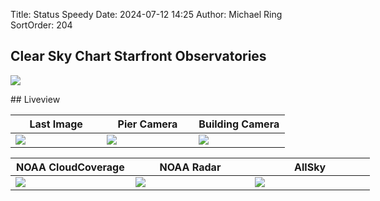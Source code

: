 Title: Status Speedy
Date: 2024-07-12 14:25
Author: Michael Ring
SortOrder: 204
## Clear Sky Chart Starfront Observatories
<p style="width:1024px;">
<a href=https://www.cleardarksky.com/c/StrfrntObsTXkey.html>
<img src="https://www.cleardarksky.com/c/StrfrntObsTXcsk.gif?c=2012437"></a>
</p>
## Liveview
<p style="width:1024px;">
<table>
  <thead>
    <tr>
      <th width="33%">Last Image</th>
      <th width="33%">Pier Camera</th>
      <th width="33%">Building Camera</th>
    </tr>
  </thead>
  <tbody>
    <tr id="tr-td">
      <td data-src="https://slt-observatory.space/images/speedy-images/subimage.jpg">
        <img src="https://slt-observatory.space/images/speedy-images/subimage.jpg"/>
      </td>
      <td data-src="https://slt-observatory.space/images/speedy-images/image.jpg">
        <img src="https://slt-observatory.space/images/speedy-images/image.jpg"/>
      </td>
      <td data-src="https://zyssufjepmbhqznfuwcw.supabase.co/storage/v1/object/public/status-assets-public/building-0008/allsky/images/image.jpg">
        <img src="https://zyssufjepmbhqznfuwcw.supabase.co/storage/v1/object/public/status-assets-public/building-0008/allsky/images/image.jpg"/>
      </td>
    </tr>
  </tbody>
</table>
<table>
  <thead>
    <tr>
      <th width="33%">NOAA CloudCoverage</th>
      <th width="33%">NOAA Radar</th>
      <th width="33%">AllSky</th>
    <tr>
  </thead>
  <tbody>
    <tr id="tr-td2">
      <td data-src="https://cdn.star.nesdis.noaa.gov/GOES16/ABI/SECTOR/sp/GEOCOLOR/GOES16-SP-GEOCOLOR-600x600.gif">
        <img src="https://cdn.star.nesdis.noaa.gov/GOES16/ABI/SECTOR/sp/GEOCOLOR/GOES16-SP-GEOCOLOR-600x600.gif"/>
      </td>
      <td data-src="https://radar.weather.gov/ridge/standard/KSJT_loop.gif">
        <img src="https://radar.weather.gov/ridge/standard/KSJT_loop.gif"/>
      </td>
      <td data-src="https://slt-observatory.space/images/starfront-allsky/allsky.webp">
        <img src="https://slt-observatory.space/images/starfront-allsky/allsky-thumb.webp"/>
      </td>
    </tr>
  </tbody>
</table>
</p>
<!-- include status-speedy.schedulerStatus.include -->
<!-- include status-speedy.roofStatus.include -->
<!-- include status-speedy.powerBoxStatus.include -->
<!-- include status-speedy.skyAlertStatus.include -->
<!-- include status-speedy.imageStatus.include -->
<script>
  lightGallery(document.getElementById('tr-td'));
  lightGallery(document.getElementById('tr-td2'));
  lightGallery(document.getElementById('selector'),{selector:'.sub',});
  lightGallery(document.getElementById('selector'),{selector:'.allsky',});
</script>


